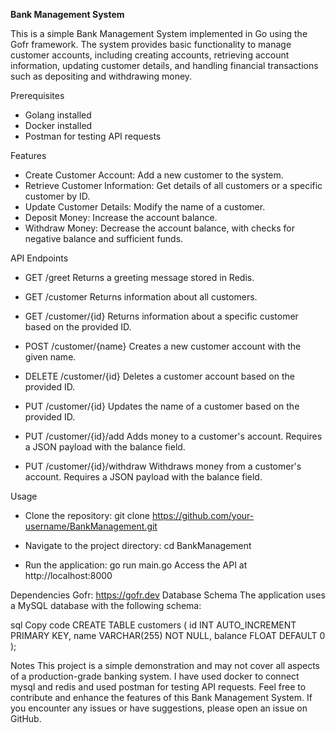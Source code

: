 **Bank Management System**

This is a simple Bank Management System implemented in Go using the Gofr framework. The system provides basic functionality to manage customer accounts, including creating accounts, retrieving account information, updating customer details, and handling financial transactions such as depositing and withdrawing money.

Prerequisites
- Golang installed
- Docker installed
- Postman for testing API requests
  
Features
- Create Customer Account: Add a new customer to the system.
- Retrieve Customer Information: Get details of all customers or a specific customer by ID.
- Update Customer Details: Modify the name of a customer.
- Deposit Money: Increase the account balance.
- Withdraw Money: Decrease the account balance, with checks for negative balance and sufficient funds.

API Endpoints
- GET /greet
Returns a greeting message stored in Redis.

- GET /customer
Returns information about all customers.

- GET /customer/{id}
Returns information about a specific customer based on the provided ID.

- POST /customer/{name}
Creates a new customer account with the given name.

- DELETE /customer/{id}
Deletes a customer account based on the provided ID.

- PUT /customer/{id}
Updates the name of a customer based on the provided ID.

- PUT /customer/{id}/add
Adds money to a customer's account. Requires a JSON payload with the balance field.

- PUT /customer/{id}/withdraw
Withdraws money from a customer's account. Requires a JSON payload with the balance field.

Usage

- Clone the repository:
git clone https://github.com/your-username/BankManagement.git

- Navigate to the project directory:
cd BankManagement

- Run the application:
go run main.go
Access the API at http://localhost:8000

Dependencies
Gofr: https://gofr.dev
Database Schema
The application uses a MySQL database with the following schema:

sql
Copy code
CREATE TABLE customers (
    id INT AUTO_INCREMENT PRIMARY KEY,
    name VARCHAR(255) NOT NULL,
    balance FLOAT DEFAULT 0
);

Notes
This project is a simple demonstration and may not cover all aspects of a production-grade banking system.
I have used docker to connect mysql and redis and used postman for testing API requests.
Feel free to contribute and enhance the features of this Bank Management System. If you encounter any issues or have suggestions, please open an issue on GitHub.





